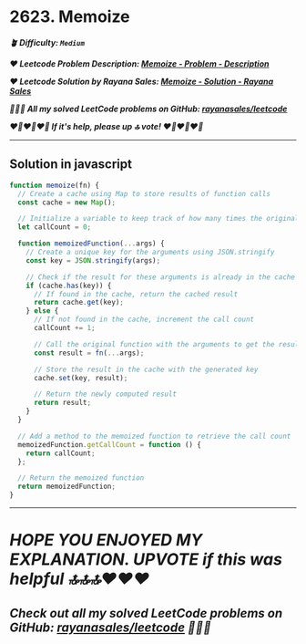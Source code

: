 # 2623. Memoize

**_🪴 Difficulty: `Medium`_**

**_❤️ Leetcode Problem Description: [Memoize - Problem - Description](https://leetcode.com/problems/memoize/description/)_**

**_❤️ Leetcode Solution by Rayana Sales: [Memoize - Solution - Rayana Sales](https://leetcode.com/problems/memoize/solutions/5593726/memoizing-simple-beginner-friendly/)_**

**_💁🏻‍♀️ All my solved LeetCode problems on GitHub: [rayanasales/leetcode](https://github.com/rayanasales/leetcode)_**

**_❤️‍🔥❤️‍🔥❤️‍🔥 If it's help, please up 🔝 vote! ❤️‍🔥❤️‍🔥❤️‍🔥_**

---

## Solution in javascript

```js
function memoize(fn) {
  // Create a cache using Map to store results of function calls
  const cache = new Map();

  // Initialize a variable to keep track of how many times the original function is called
  let callCount = 0;

  function memoizedFunction(...args) {
    // Create a unique key for the arguments using JSON.stringify
    const key = JSON.stringify(args);

    // Check if the result for these arguments is already in the cache
    if (cache.has(key)) {
      // If found in the cache, return the cached result
      return cache.get(key);
    } else {
      // If not found in the cache, increment the call count
      callCount += 1;

      // Call the original function with the arguments to get the result
      const result = fn(...args);

      // Store the result in the cache with the generated key
      cache.set(key, result);

      // Return the newly computed result
      return result;
    }
  }

  // Add a method to the memoized function to retrieve the call count
  memoizedFunction.getCallCount = function () {
    return callCount;
  };

  // Return the memoized function
  return memoizedFunction;
}
```

---

# **_HOPE YOU ENJOYED MY EXPLANATION. UPVOTE if this was helpful 🔝🔝🔝❤️❤️❤️_**

## **_Check out all my solved LeetCode problems on GitHub: [rayanasales/leetcode](https://github.com/rayanasales/leetcode) 🤙😚🤘_**
